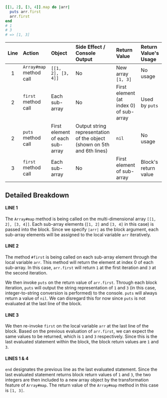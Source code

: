 ```ruby
[[1, 2], [3, 4]].map do |arr|
  puts arr.first
  arr.first
end
# 1
# 3
# => [1, 3]
```

| Line| Action | Object   |Side Effect / Console Output| Return Value  | Return Value's Usage |
|:---:| :-----------------  | :----------            |:---   | :------------ | :------------ |
|  1  | `Array#map` method call | `[[1, 2], [3, 4]]` | No | New array `[1, 3]`| No usage |
|  2  | `first` method call | Each sub-array         | No   | First element (at index 0) of sub-array | Used by `puts` |
|  2  | `puts` method call  | First element of each sub-array | Output string representation of the object (shown on 5th and 6th lines) | `nil` | No usage |
|  3  | `first` method call | Each sub-array         | No   | First element of sub-array | Block's return value |

## Detailed Breakdown

#### LINE 1
The `Array#map` method is being called on the multi-dimensional array `[[1, 2], [3, 4]]`.
Each sub-array elements (`[1, 2]` and `[3, 4]` in this case) is passed into the block. Since we specify `|arr|` as the block argument, each sub-array elements will be assigned to the local variable `arr` iteratively.

#### LINE 2
The method `#first` is being called on each sub-array element through the local variable `arr`. This method will return the element at index 0 of each sub-array. In this case, `arr.first` will return `1` at the first iteration and `3` at the second iteration.

We then invoke `puts` on the return value of `arr.first`. Through each block iteration, `puts` will output the string representation of `1` and `3` (in this case, integer-to-string conversion is performed) to the console. `puts` will always return a value of `nil`. We can disregard this for now since `puts` is not evaluated at the last line of the block.

#### LINE 3
We then re-invoke `first` on the local variable `arr` at the last line of the block. Based on the previous evaluation of `arr.first`, we can expect the same values to be returned, which is `1` and `3` respectively. Since this is the last evaluated statement within the block, the block return values are `1` and `3`.

#### LINES 1 & 4
`end` designates the previous line as the last evaluated statement. Since the last evaluated statement returns block return values of `1` and `3`, the two integers are then included to a new array object by the transformation feature of `Array#map`. The return value of the `Array#map` method in this case is `[1, 3]`.